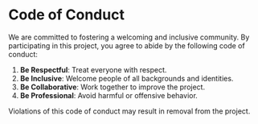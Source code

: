 # Code of Conduct

We are committed to fostering a welcoming and inclusive community. By participating in this project, you agree to abide by the following code of conduct:

1. **Be Respectful**: Treat everyone with respect.
2. **Be Inclusive**: Welcome people of all backgrounds and identities.
3. **Be Collaborative**: Work together to improve the project.
4. **Be Professional**: Avoid harmful or offensive behavior.

Violations of this code of conduct may result in removal from the project.
